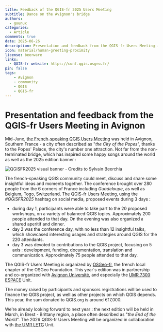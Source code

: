 ```yaml
---
title: Feedback of the QGIS-fr 2025 Users Meeting
subtitle: Dance on the Avignon's bridge
authors:
  - gounux
categories:
  - Article
comments: true
date: 2025-06-26
description: Presentation and feedback from the QGIS-fr Users Meeting in Avignon, last June.
icon: material/human-greeting-proximity
license: beerware
links:
  - QGIS-fr website: https://conf.qgis.osgeo.fr/
pin: false
tags:
    - Avignon
    - community
    - QGIS
    - QGIS-fr
---
```


# Presentation and feedback from the QGIS-fr Users Meeting in Avignon

Mid-June, [the French-speaking QGIS Users Meeting](https://conf.qgis.osgeo.fr/) was held in Avignon, Southern France - a city often described as "_the City of the Popes_", thanks to the Popes' Palace, the city's number one attraction. Not far from the non-terminated bridge, which has inspired some happy songs around the world as well as the 2025 edition banner :

![QGISFR2025 visual banner - Credits to Sylvain Beorchia](https://cdn.geotribu.fr/img/external/salons_conferences/qgis_fr/qgis_journees_francophones_2025_banniere.webp)

<!-- more -->

The french-speaking QGIS community could meet, discuss and share some insightful ideas and moments together. The conference brought over 280 people from the 6 corners of France including _Guadeloupe_, as well as Belgium, Togo, Switzerland. The QGIS-fr Users Meeting, using the _#QGISFR2025_ hashtag on social media, proposed events during 3 days :

- during day 1, participants were able to take part to the 20 proposed workshops, on a variety of balanced QGIS topics. Approximately 200 people attended to that day. On the evening was also organized a shared aperitif and dinner.
- day 2 was the conference day, with no less than 12 insightful talks, which showcased interesting usages and strategies around QGIS for the 220 attendants.
- day 3 was devoted to contributions to the QGIS project, focusing on 5 axis : development, funding, documentation, translation and communication. Approximately 75 people attended to that day.

The QGIS-fr Users Meeting is organized by [OSGeo-fr](https://www.osgeo.fr/), the french local chapter of the OSGeo Foundation. This year's edition was in partnership and co-organized with [Avignon Université](https://univ-avignon.fr/), and especially the [UMR 7300 ESPACE](https://www.umrespace.org/en/presentation-en/) Unit.

The money raised by participants and sponsors registrations will be used to finance the QGIS project, as well as other projects on which QGIS depends. This year, the sum donated to QGIS.org is around €17,000.

We're already looking forward to next year : the next edition will be held in March, in Brest - Brittany region, a place often described as "_the End of the World_". The 2026 QGIS-fr Users Meeting will be organized in collaboration with [the UMR LETG](https://letg.cnrs.fr/) Unit.
